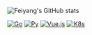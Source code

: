 ![Feiyang's GitHub stats](https://github-readme-stats-ten-gilt.vercel.app/api?username=Jiaeboy&count_private=false&show_icons=true&theme=radical&include_all_commits=true)  
<p align="left">
  <a href="https://go.dev" target="_blank" rel="noreferrer"><img src="https://img.shields.io/badge/Go-00ADD8?style=for-the-badge&logo=go&logoColor=white" alt="Go"/></a>
  <a href="https://www.python.org" target="_blank" rel="noreferrer"><img src="https://img.shields.io/badge/Py-3776AB?style=for-the-badge&logo=python&logoColor=white" alt="Py"/></a>
  <a href="https://vuejs.org/" target="_blank" rel="noreferrer"><img src="https://img.shields.io/badge/Vue-4FC08D?style=for-the-badge&logo=vue.js&logoColor=white" alt="Vue.js"/></a>
  <a href="https://kubernetes.io" target="_blank" rel="noreferrer"><img src="https://img.shields.io/badge/k8s-326CE5?style=for-the-badge&logo=kubernetes&logoColor=white" alt="K8s"/></a>
</p>
